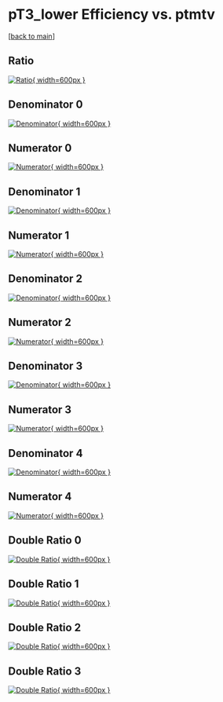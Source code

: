 # pT3_lower Efficiency vs. ptmtv

[[back to main](./)]



## Ratio

[![Ratio](../mtv/var/pT3_lower_vtr_13_-1_eff_ptmtv.png){ width=600px }](../mtv/var/pT3_lower_vtr_13_-1_eff_ptmtv.pdf)

## Denominator 0

[![Denominator](../mtv/den/pT3_lower_vtr_13_-1_eff_ptmtv_den0.png){ width=600px }](../mtv/den/pT3_lower_vtr_13_-1_eff_ptmtv_den0.pdf)

## Numerator 0

[![Numerator](../mtv/num/pT3_lower_vtr_13_-1_eff_ptmtv_num0.png){ width=600px }](../mtv/num/pT3_lower_vtr_13_-1_eff_ptmtv_num0.pdf)

## Denominator 1

[![Denominator](../mtv/den/pT3_lower_vtr_13_-1_eff_ptmtv_den1.png){ width=600px }](../mtv/den/pT3_lower_vtr_13_-1_eff_ptmtv_den1.pdf)

## Numerator 1

[![Numerator](../mtv/num/pT3_lower_vtr_13_-1_eff_ptmtv_num1.png){ width=600px }](../mtv/num/pT3_lower_vtr_13_-1_eff_ptmtv_num1.pdf)

## Denominator 2

[![Denominator](../mtv/den/pT3_lower_vtr_13_-1_eff_ptmtv_den2.png){ width=600px }](../mtv/den/pT3_lower_vtr_13_-1_eff_ptmtv_den2.pdf)

## Numerator 2

[![Numerator](../mtv/num/pT3_lower_vtr_13_-1_eff_ptmtv_num2.png){ width=600px }](../mtv/num/pT3_lower_vtr_13_-1_eff_ptmtv_num2.pdf)

## Denominator 3

[![Denominator](../mtv/den/pT3_lower_vtr_13_-1_eff_ptmtv_den3.png){ width=600px }](../mtv/den/pT3_lower_vtr_13_-1_eff_ptmtv_den3.pdf)

## Numerator 3

[![Numerator](../mtv/num/pT3_lower_vtr_13_-1_eff_ptmtv_num3.png){ width=600px }](../mtv/num/pT3_lower_vtr_13_-1_eff_ptmtv_num3.pdf)

## Denominator 4

[![Denominator](../mtv/den/pT3_lower_vtr_13_-1_eff_ptmtv_den4.png){ width=600px }](../mtv/den/pT3_lower_vtr_13_-1_eff_ptmtv_den4.pdf)

## Numerator 4

[![Numerator](../mtv/num/pT3_lower_vtr_13_-1_eff_ptmtv_num4.png){ width=600px }](../mtv/num/pT3_lower_vtr_13_-1_eff_ptmtv_num4.pdf)

## Double Ratio 0

[![Double Ratio](../mtv/ratio/pT3_lower_vtr_13_-1_eff_ptmtv_ratio0.png){ width=600px }](../mtv/ratio/pT3_lower_vtr_13_-1_eff_ptmtv_ratio0.pdf)

## Double Ratio 1

[![Double Ratio](../mtv/ratio/pT3_lower_vtr_13_-1_eff_ptmtv_ratio1.png){ width=600px }](../mtv/ratio/pT3_lower_vtr_13_-1_eff_ptmtv_ratio1.pdf)

## Double Ratio 2

[![Double Ratio](../mtv/ratio/pT3_lower_vtr_13_-1_eff_ptmtv_ratio2.png){ width=600px }](../mtv/ratio/pT3_lower_vtr_13_-1_eff_ptmtv_ratio2.pdf)

## Double Ratio 3

[![Double Ratio](../mtv/ratio/pT3_lower_vtr_13_-1_eff_ptmtv_ratio3.png){ width=600px }](../mtv/ratio/pT3_lower_vtr_13_-1_eff_ptmtv_ratio3.pdf)

